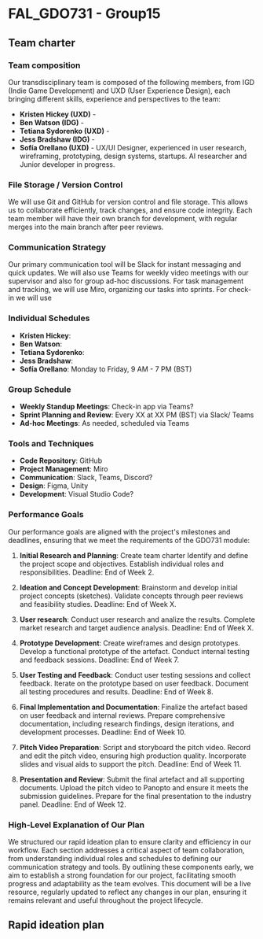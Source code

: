 # FAL_GDO731 - Group15

## Team charter
### Team composition
Our transdisciplinary team is composed of the following members, from IGD (Indie Game Development) and UXD (User Experience Design), each bringing different skills, experience and perspectives to the team:

- **Kristen Hickey (UXD)** -
- **Ben Watson (IDG)** -  
- **Tetiana Sydorenko (UXD)** -
- **Jess Bradshaw (IDG)** -
- **Sofía Orellano (UXD)** - UX/UI Designer, experienced in user research, wireframing, prototyping, design systems, startups. AI researcher and Junior developer in progress.

### File Storage / Version Control
We will use Git and GitHub for version control and file storage. This allows us to collaborate efficiently, track changes, and ensure code integrity. Each team member will have their own branch for development, with regular merges into the main branch after peer reviews.

### Communication Strategy
Our primary communication tool will be Slack for instant messaging and quick updates. We will also use Teams for weekly video meetings with our supervisor and also for group ad-hoc discussions. For task management and tracking, we will use Miro, organizing our tasks into sprints. For check-in we will use 

### Individual Schedules
- **Kristen Hickey**: 
- **Ben Watson**: 
- **Tetiana Sydorenko**: 
- **Jess Bradshaw**: 
- **Sofía Orellano**: Monday to Friday, 9 AM - 7 PM (BST)

### Group Schedule
- **Weekly Standup Meetings**: Check-in app via Teams?
- **Sprint Planning and Review**: Every XX at XX PM (BST) via Slack/ Teams
- **Ad-hoc Meetings**: As needed, scheduled via Teams

### Tools and Techniques
- **Code Repository**: GitHub
- **Project Management**: Miro
- **Communication**: Slack, Teams, Discord?
- **Design**: Figma, Unity
- **Development**: Visual Studio Code?

### Performance Goals
Our performance goals are aligned with the project's milestones and deadlines, ensuring that we meet the requirements of the GDO731 module:

1. **Initial Research and Planning**: 
Create team charter
Identify and define the project scope and objectives.
Establish individual roles and responsibilities.
Deadline: End of Week 2.

2. **Ideation and Concept Development**:
Brainstorm and develop initial project concepts (sketches).
Validate concepts through peer reviews and feasibility studies.
Deadline: End of Week X.

4. **User research**:
Conduct user research and analize the results.
Complete market research and target audience analysis.
Deadline: End of Week X.

5. **Prototype Development**:
Create wireframes and design prototypes.
Develop a functional prototype of the artefact.
Conduct internal testing and feedback sessions.
Deadline: End of Week 7.

6. **User Testing and Feedback**:
Conduct user testing sessions and collect feedback.
Iterate on the prototype based on user feedback.
Document all testing procedures and results.
Deadline: End of Week 8.

7. **Final Implementation and Documentation**:
Finalize the artefact based on user feedback and internal reviews.
Prepare comprehensive documentation, including research findings, design iterations, and development processes.
Deadline: End of Week 10.

8. **Pitch Video Preparation**:
Script and storyboard the pitch video.
Record and edit the pitch video, ensuring high production quality.
Incorporate slides and visual aids to support the pitch.
Deadline: End of Week 11.

9. **Presentation and Review**:
Submit the final artefact and all supporting documents.
Upload the pitch video to Panopto and ensure it meets the submission guidelines.
Prepare for the final presentation to the industry panel.
Deadline: End of Week 12.

### High-Level Explanation of Our Plan
We structured our rapid ideation plan to ensure clarity and efficiency in our workflow. Each section addresses a critical aspect of team collaboration, from understanding individual roles and schedules to defining our communication strategy and tools. By outlining these components early, we aim to establish a strong foundation for our project, facilitating smooth progress and adaptability as the team evolves. This document will be a live resource, regularly updated to reflect any changes in our plan, ensuring it remains relevant and useful throughout the project lifecycle.

## Rapid ideation plan

